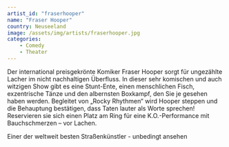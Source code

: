 ```yaml
---
artist_id: "fraserhooper"
name: "Fraser Hooper"
country: Neuseeland
image: /assets/img/artists/fraserhooper.jpg
categories:
    - Comedy
    - Theater
---
```

Der international preisgekrönte Komiker Fraser Hooper sorgt für ungezählte Lacher im nicht nachhaltigen Überfluss. In dieser sehr komischen und auch witzigen Show gibt es eine Stunt-Ente, einen menschlichen Fisch, exzentrische Tänze und den albernsten Boxkampf, den Sie je gesehen haben werden. Begleitet von „Rocky Rhythmen“ wird Hooper steppen und die Behauptung bestätigen, dass Taten lauter als Worte sprechen! Reservieren sie sich einen Platz am Ring für eine K.O.-Performance mit Bauchschmerzen – vor Lachen.

Einer der weltweit besten Straßenkünstler - unbedingt ansehen

